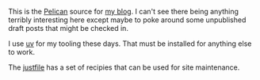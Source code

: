 This is the [Pelican][] source for [my blog][]. I can't see there being
anything terribly interesting here except maybe to poke around some unpublished
draft posts that might be checked in.

I use [uv][] for my tooling these days. That must be installed for anything
else to work.

The [justfile][] has a set of recipies that can be used for site maintenance.

[Pelican]: https://github.com/getpelican/pelican
[my blog]: https://keith.gaughan.ie/
[uv]: https://docs.astral.sh/uv/
[justfile]: https://just.systems/
